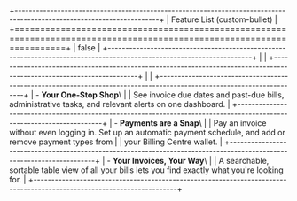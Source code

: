 +----------------------------------------------------------------------------------------------------------------------+
| Feature List (custom-bullet)                                                                                         |
+======================================================================================================================+
| false                                                                                                                |
+----------------------------------------------------------------------------------------------------------------------+
|                                                                                                                      |
+----------------------------------------------------------------------------------------------------------------------+
|                                                                                                                      |
+----------------------------------------------------------------------------------------------------------------------+
| - **Your One-Stop Shop**\                                                                                            |
|   See invoice due dates and past-due bills, administrative tasks, and relevant alerts on one dashboard.              |
+----------------------------------------------------------------------------------------------------------------------+
| - **Payments are a Snap**\                                                                                           |
|   Pay an invoice without even logging in. Set up an automatic payment schedule, and add or remove payment types from |
|   your Billing Centre wallet.                                                                                        |
+----------------------------------------------------------------------------------------------------------------------+
| - **Your Invoices, Your Way**\                                                                                       |
|   A searchable, sortable table view of all your bills lets you find exactly what you're looking for.                 |
+----------------------------------------------------------------------------------------------------------------------+
